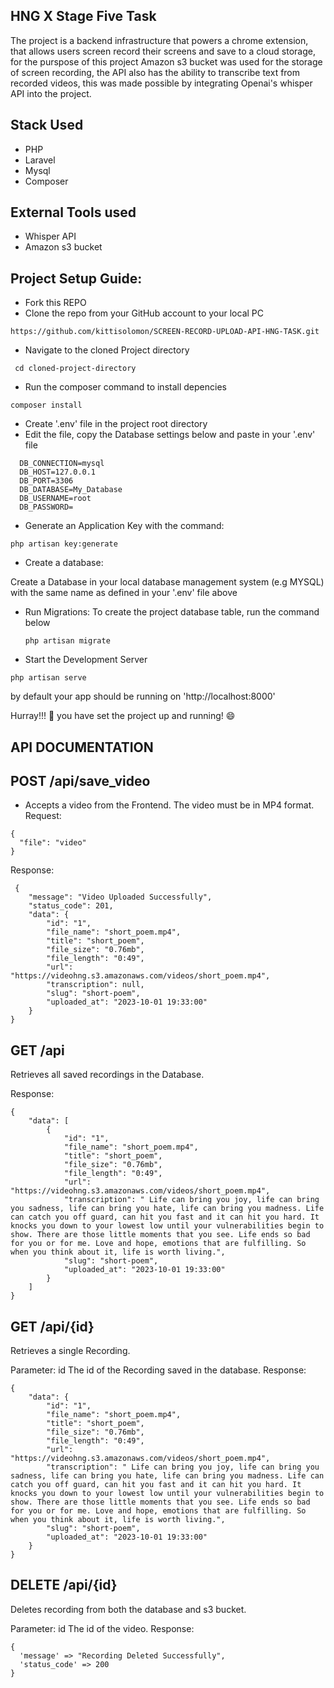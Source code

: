 

## HNG X Stage Five Task

The project is a backend infrastructure that powers a chrome extension, that allows users screen record their screens and save to a cloud storage, for the purspose of this project Amazon s3 bucket was used for the storage of screen recording, the API also has the ability to transcribe text from recorded videos, this was made possible by integrating Openai's whisper API into the project.



## Stack Used
- PHP
- Laravel
- Mysql
- Composer

## External Tools used
- Whisper API
- Amazon s3 bucket



## Project Setup  Guide:

- Fork this REPO
- Clone the repo from your GitHub account to your local PC
```
https://github.com/kittisolomon/SCREEN-RECORD-UPLOAD-API-HNG-TASK.git
```

- Navigate to the cloned Project directory
```
 cd cloned-project-directory
```

- Run the composer command to install depencies

```
composer install
```

- Create '.env' file in the project root directory
- Edit the file, copy the Database settings below and paste in your '.env' file
```
  DB_CONNECTION=mysql
  DB_HOST=127.0.0.1
  DB_PORT=3306
  DB_DATABASE=My_Database
  DB_USERNAME=root
  DB_PASSWORD=
```
- Generate an Application Key with the command:
```vbnet
php artisan key:generate
```
- Create a database:

 Create a Database in your local database management system (e.g MYSQL) with the same name as defined in your '.env' file above

- Run Migrations:
  To create the project database table, run the command below

  ```
  php artisan migrate
  ```
- Start the Development Server

```
php artisan serve
```
by default your app should be running on 'http://localhost:8000'

Hurray!!! :rocket: you have set the project up and running! :smile:

## API DOCUMENTATION

### 

## POST /api/save_video
- Accepts a video from the Frontend. The video must be in MP4 format.
Request:
```
{
  "file": "video"
}
```
Response:
```
 {
    "message": "Video Uploaded Successfully",
    "status_code": 201,
    "data": {
        "id": "1",
        "file_name": "short_poem.mp4",
        "title": "short_poem",
        "file_size": "0.76mb",
        "file_length": "0:49",
        "url": "https://videohng.s3.amazonaws.com/videos/short_poem.mp4",
        "transcription": null,
        "slug": "short-poem",
        "uploaded_at": "2023-10-01 19:33:00"
    }
}

```


## GET /api

Retrieves all saved recordings in the Database.

Response:

```vbnet
{
    "data": [
        {
            "id": "1",
            "file_name": "short_poem.mp4",
            "title": "short_poem",
            "file_size": "0.76mb",
            "file_length": "0:49",
            "url": "https://videohng.s3.amazonaws.com/videos/short_poem.mp4",
            "transcription": " Life can bring you joy, life can bring you sadness, life can bring you hate, life can bring you madness. Life can catch you off guard, can hit you fast and it can hit you hard. It knocks you down to your lowest low until your vulnerabilities begin to show. There are those little moments that you see. Life ends so bad for you or for me. Love and hope, emotions that are fulfilling. So when you think about it, life is worth living.",
            "slug": "short-poem",
            "uploaded_at": "2023-10-01 19:33:00"
        }
    ]
}
```

## GET /api/{id}

Retrieves a single Recording.

Parameter: id 
The id of the Recording saved in the database.
Response:

```vbnet
{
    "data": {
        "id": "1",
        "file_name": "short_poem.mp4",
        "title": "short_poem",
        "file_size": "0.76mb",
        "file_length": "0:49",
        "url": "https://videohng.s3.amazonaws.com/videos/short_poem.mp4",
        "transcription": " Life can bring you joy, life can bring you sadness, life can bring you hate, life can bring you madness. Life can catch you off guard, can hit you fast and it can hit you hard. It knocks you down to your lowest low until your vulnerabilities begin to show. There are those little moments that you see. Life ends so bad for you or for me. Love and hope, emotions that are fulfilling. So when you think about it, life is worth living.",
        "slug": "short-poem",
        "uploaded_at": "2023-10-01 19:33:00"
    }
}
```


## DELETE /api/{id}
Deletes recording from both the database and s3 bucket.

Parameter: id
The id of the video.
Response:

```vbnet
{
  'message' => "Recording Deleted Successfully",
  'status_code' => 200
}
```

